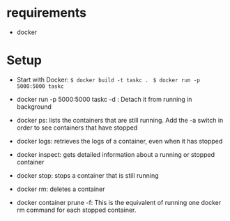 
# requirements

* docker

# Setup

* Start with Docker:
    ```$ docker build -t taskc . ```
    ```$ docker run -p 5000:5000 taskc```

* docker run -p 5000:5000 taskc -d : Detach it from running in background
* docker ps: lists the containers that are still running. Add the -a switch in order to see containers that have stopped
* docker logs: retrieves the logs of a container, even when it has stopped
* docker inspect: gets detailed information about a running or stopped container
* docker stop: stops a container that is still running
* docker rm: deletes a container
* docker container prune -f: This is the equivalent of running one docker rm command for each stopped container.

